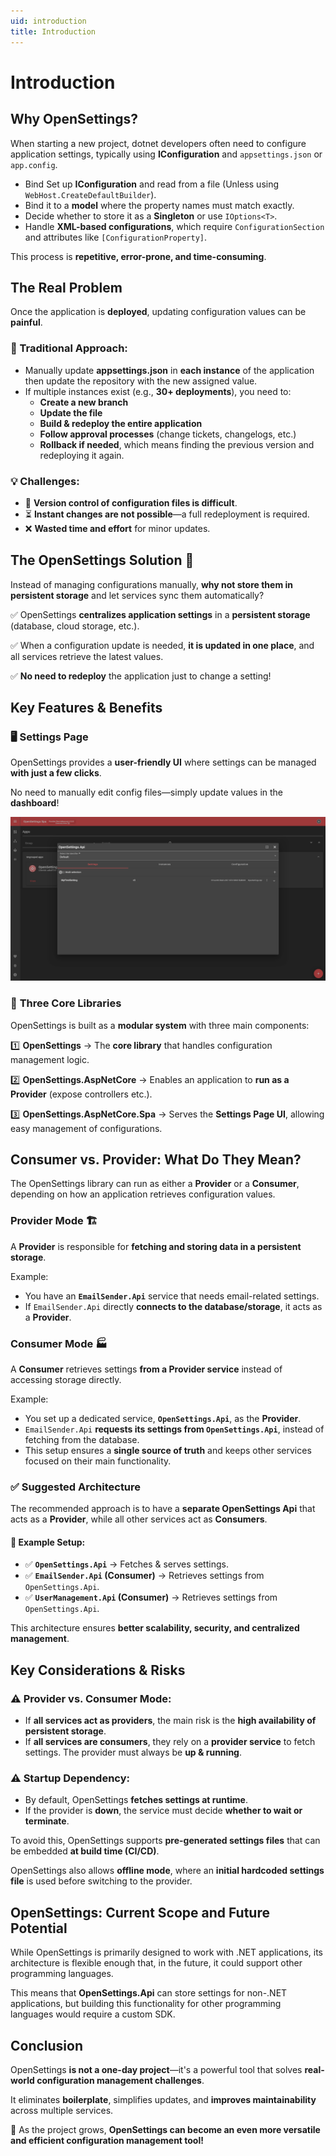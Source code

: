 ```yaml
---
uid: introduction
title: Introduction
---
```


# Introduction

## Why OpenSettings?  

When starting a new project, dotnet developers often need to configure application settings, typically using **IConfiguration** and `appsettings.json` or `app.config`.  

- Bind Set up **IConfiguration** and read from a file (Unless using `WebHost.CreateDefaultBuilder`).  
- Bind it to a **model** where the property names must match exactly.  
- Decide whether to store it as a **Singleton** or use `IOptions<T>`.  
- Handle **XML-based configurations**, which require `ConfigurationSection` and attributes like `[ConfigurationProperty]`.  

This process is **repetitive, error-prone, and time-consuming**.  

## The Real Problem  

Once the application is **deployed**, updating configuration values can be **painful**.  

### 🔴 Traditional Approach:  

- Manually update **appsettings.json** in **each instance** of the application then update the repository with the new assigned value.  
- If multiple instances exist (e.g., **30+ deployments**), you need to:  
  - **Create a new branch**  
  - **Update the file**  
  - **Build & redeploy the entire application**  
  - **Follow approval processes** (change tickets, changelogs, etc.)  
  - **Rollback if needed**, which means finding the previous version and redeploying it again.  

### 💡 Challenges:  

- 🔄 **Version control of configuration files is difficult**.  
- ⏳ **Instant changes are not possible**—a full redeployment is required.  
- ❌ **Wasted time and effort** for minor updates.  

## The OpenSettings Solution 🚀  

Instead of managing configurations manually, **why not store them in persistent storage** and let services sync them automatically?  

✅ OpenSettings **centralizes application settings** in a **persistent storage** (database, cloud storage, etc.).  

✅ When a configuration update is needed, **it is updated in one place**, and all services retrieve the latest values.  

✅ **No need to redeploy** the application just to change a setting!  

## Key Features & Benefits  

### 🖥️ **Settings Page**  
OpenSettings provides a **user-friendly UI** where settings can be managed **with just a few clicks**.  

No need to manually edit config files—simply update values in the **dashboard**!  

![Introduction Setting List Page](../assets/introduction-setting-list-page.png)

### 🔧 **Three Core Libraries**  
OpenSettings is built as a **modular system** with three main components:  

1️⃣ **OpenSettings** → The **core library** that handles configuration management logic.  

2️⃣ **OpenSettings.AspNetCore** → Enables an application to **run as a Provider** (expose controllers etc.).  

3️⃣ **OpenSettings.AspNetCore.Spa** → Serves the **Settings Page UI**, allowing easy management of configurations.  

## Consumer vs. Provider: What Do They Mean?  

The OpenSettings library can run as either a **Provider** or a **Consumer**, depending on how an application retrieves configuration values.  

### **Provider Mode 🏗️**  
A **Provider** is responsible for **fetching and storing data in a persistent storage**.  

Example:  
- You have an **`EmailSender.Api`** service that needs email-related settings.  
- If `EmailSender.Api` directly **connects to the database/storage**, it acts as a **Provider**.  

### **Consumer Mode 🏭**  
A **Consumer** retrieves settings **from a Provider service** instead of accessing storage directly.  

Example:  
- You set up a dedicated service, **`OpenSettings.Api`**, as the **Provider**.  
- `EmailSender.Api` **requests its settings from `OpenSettings.Api`**, instead of fetching from the database.  
- This setup ensures a **single source of truth** and keeps other services focused on their main functionality.  

### ✅ Suggested Architecture  
The recommended approach is to have a **separate OpenSettings Api** that acts as a **Provider**, while all other services act as **Consumers**.  

#### 📌 Example Setup:  
- ✅ **`OpenSettings.Api`** → Fetches & serves settings.  
- ✅ **`EmailSender.Api` (Consumer)** → Retrieves settings from `OpenSettings.Api`.  
- ✅ **`UserManagement.Api` (Consumer)** → Retrieves settings from `OpenSettings.Api`.  

This architecture ensures **better scalability, security, and centralized management**.  

## Key Considerations & Risks  

### ⚠ Provider vs. Consumer Mode:  

- If **all services act as providers**, the main risk is the **high availability of persistent storage**.  
- If **all services are consumers**, they rely on a **provider service** to fetch settings. The provider must always be **up & running**.  

### ⚠ Startup Dependency:  

- By default, OpenSettings **fetches settings at runtime**.  
- If the provider is **down**, the service must decide **whether to wait or terminate**.  

To avoid this, OpenSettings supports **pre-generated settings files** that can be embedded **at build time (CI/CD)**.  

OpenSettings also allows **offline mode**, where an **initial hardcoded settings file** is used before switching to the provider.  

## OpenSettings: Current Scope and Future Potential

While OpenSettings is primarily designed to work with .NET applications, its architecture is flexible enough that, in the future, it could support other programming languages.

This means that **OpenSettings.Api** can store settings for non-.NET applications, but building this functionality for other programming languages would require a custom SDK.

## Conclusion  

OpenSettings **is not a one-day project**—it's a powerful tool that solves **real-world configuration management challenges**.  

It eliminates **boilerplate**, simplifies updates, and **improves maintainability** across multiple services.  

🚀 As the project grows, **OpenSettings can become an even more versatile and efficient configuration management tool!** 